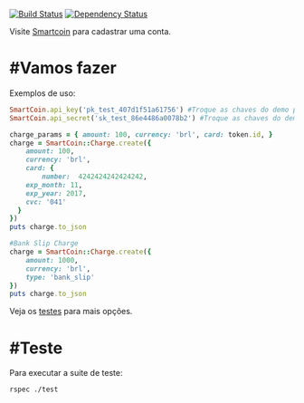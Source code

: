 [![Build Status](https://travis-ci.org/smartcoinpayments/smartcoin-ruby.svg?branch=master)](https://travis-ci.org/smartcoinpayments/smartcoin-ruby) [![Dependency Status](https://gemnasium.com/smartcoinpayments/smartcoin-ruby.svg)](https://gemnasium.com/smartcoinpayments/smartcoin-ruby)

Visite [Smartcoin](https://smartcoin.com.br/) para cadastrar uma conta.

#Vamos fazer
===============

Exemplos de uso:

```ruby
SmartCoin.api_key('pk_test_407d1f51a61756') #Troque as chaves do demo para as suas de test ou live
SmartCoin.api_secret('sk_test_86e4486a0078b2') #Troque as chaves do demo para as suas de test ou live

charge_params = { amount: 100, currency: 'brl', card: token.id, }
charge = SmartCoin::Charge.create({
	amount: 100,
	currency: 'brl',
	card: {
		number:  4242424242424242,
    exp_month: 11,
    exp_year: 2017,
    cvc: '041'
  }
})
puts charge.to_json

#Bank Slip Charge
charge = SmartCoin::Charge.create({
	amount: 1000, 
	currency: 'brl', 
	type: 'bank_slip'
})
puts charge.to_json
```

Veja os [testes](https://github.com/smartcoinpayments/smartcoin-ruby/blob/master/test/smartcoin/charge_spec.rb) para mais opções.


#Teste
====

Para executar a suite de teste:

```
rspec ./test
```
